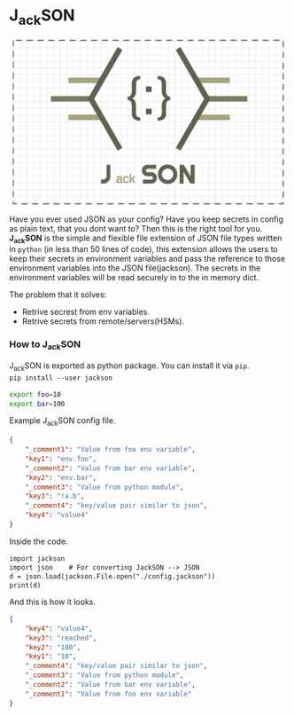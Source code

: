 # J<sub>ack</sub>SON
<p align="center">
<img src="./ext/jackson.png" height="300px"/>
</p>  

Have you ever used JSON as your config? Have you keep secrets in config as plain text, that you dont want to? Then this is the right tool for you.  
**J<sub>ack</sub>SON** is the simple and flexible file extension of JSON file types written in `python` (in less than 50 lines of code), this extension allows the users to keep their secrets in environment variables and pass the reference to those environment variables into the JSON file(jackson). The secrets in the environment variables will be read securely in to the in memory dict.

The problem that it solves:  
* Retrive secrest from env variables.
* Retrive secrets from remote/servers(HSMs).

### How to J<sub>ack</sub>SON
J<sub>ack</sub>SON is exported as python package. You can install it via `pip`.  
`pip install --user jackson`
```bash
export foo=10
export bar=100
```
Example J<sub>ack</sub>SON config file.  
```json
{
    "_comment1": "Value from foo env variable",
    "key1": "env.foo",
    "_comment2": "Value from bar env variable",
    "key2": "env.bar",
    "_comment3": "Value from python module",
    "key3": "!a.b",
    "_comment4": "key/value pair similar to json",
    "key4": "value4"
}
```
Inside the code.
```python3
import jackson
import json    # For converting JackSON --> JSON
d = json.load(jackson.File.open("./config.jackson"))
print(d)
```
And this is how it looks.
```json
{   
    "key4": "value4",
    "key3": "reached",
    "key2": "100",
    "key1": "10",
    "_comment4": "key/value pair similar to json",
    "_comment3": "Value from python module",
    "_comment2": "Value from bar env variable",
    "_comment1": "Value from foo env variable"
}
```
